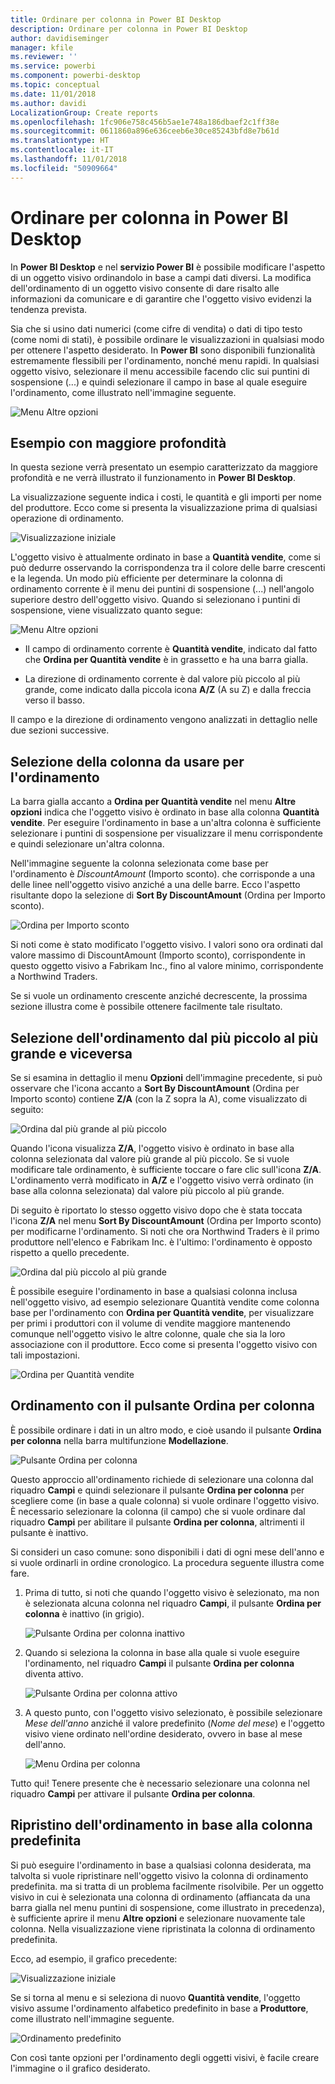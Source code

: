```yaml
---
title: Ordinare per colonna in Power BI Desktop
description: Ordinare per colonna in Power BI Desktop
author: davidiseminger
manager: kfile
ms.reviewer: ''
ms.service: powerbi
ms.component: powerbi-desktop
ms.topic: conceptual
ms.date: 11/01/2018
ms.author: davidi
LocalizationGroup: Create reports
ms.openlocfilehash: 1fc906e758c456b5ae1e748a186dbaef2c1ff38e
ms.sourcegitcommit: 0611860a896e636ceeb6e30ce85243bfd8e7b61d
ms.translationtype: HT
ms.contentlocale: it-IT
ms.lasthandoff: 11/01/2018
ms.locfileid: "50909664"
---
```

# <a name="sort-by-column-in-power-bi-desktop"></a>Ordinare per colonna in Power BI Desktop
In **Power BI Desktop** e nel **servizio Power BI** è possibile modificare l'aspetto di un oggetto visivo ordinandolo in base a campi dati diversi. La modifica dell'ordinamento di un oggetto visivo consente di dare risalto alle informazioni da comunicare e di garantire che l'oggetto visivo evidenzi la tendenza prevista.

Sia che si usino dati numerici (come cifre di vendita) o dati di tipo testo (come nomi di stati), è possibile ordinare le visualizzazioni in qualsiasi modo per ottenere l'aspetto desiderato.  In **Power BI** sono disponibili funzionalità estremamente flessibili per l'ordinamento, nonché menu rapidi. In qualsiasi oggetto visivo, selezionare il menu accessibile facendo clic sui puntini di sospensione (...) e quindi selezionare il campo in base al quale eseguire l'ordinamento, come illustrato nell'immagine seguente.

![Menu Altre opzioni](media/desktop-sort-by-column/sortbycolumn_2.png)

## <a name="more-depth-and-an-example"></a>Esempio con maggiore profondità
In questa sezione verrà presentato un esempio caratterizzato da maggiore profondità e ne verrà illustrato il funzionamento in **Power BI Desktop**.

La visualizzazione seguente indica i costi, le quantità e gli importi per nome del produttore. Ecco come si presenta la visualizzazione prima di qualsiasi operazione di ordinamento.

![Visualizzazione iniziale](media/desktop-sort-by-column/sortbycolumn_1.png)

L'oggetto visivo è attualmente ordinato in base a **Quantità vendite**, come si può dedurre osservando la corrispondenza tra il colore delle barre crescenti e la legenda. Un modo più efficiente per determinare la colonna di ordinamento corrente è il menu dei puntini di sospensione (...) nell'angolo superiore destro dell'oggetto visivo. Quando si selezionano i puntini di sospensione, viene visualizzato quanto segue:

![Menu Altre opzioni](media/desktop-sort-by-column/sortbycolumn_2.png)

* Il campo di ordinamento corrente è **Quantità vendite**, indicato dal fatto che **Ordina per Quantità vendite** è in grassetto e ha una barra gialla. 

* La direzione di ordinamento corrente è dal valore più piccolo al più grande, come indicato dalla piccola icona **A/Z** (A su Z) e dalla freccia verso il basso.

Il campo e la direzione di ordinamento vengono analizzati in dettaglio nelle due sezioni successive.

## <a name="selecting-which-column-to-use-for-sorting"></a>Selezione della colonna da usare per l'ordinamento
La barra gialla accanto a **Ordina per Quantità vendite** nel menu **Altre opzioni** indica che l'oggetto visivo è ordinato in base alla colonna **Quantità vendite**. Per eseguire l'ordinamento in base a un'altra colonna è sufficiente selezionare i puntini di sospensione per visualizzare il menu corrispondente e quindi selezionare un'altra colonna.

Nell'immagine seguente la colonna selezionata come base per l'ordinamento è *DiscountAmount* (Importo sconto). che corrisponde a una delle linee nell'oggetto visivo anziché a una delle barre. Ecco l'aspetto risultante dopo la selezione di **Sort By DiscountAmount** (Ordina per Importo sconto).

![Ordina per Importo sconto](media/desktop-sort-by-column/sortbycolumn_3.png)

Si noti come è stato modificato l'oggetto visivo. I valori sono ora ordinati dal valore massimo di DiscountAmount (Importo sconto), corrispondente in questo oggetto visivo a Fabrikam Inc., fino al valore minimo, corrispondente a Northwind Traders. 

Se si vuole un ordinamento crescente anziché decrescente, la prossima sezione illustra come è possibile ottenere facilmente tale risultato.

## <a name="selecting-the-sort-order---smallest-to-largest-largest-to-smallest"></a>Selezione dell'ordinamento dal più piccolo al più grande e viceversa
Se si esamina in dettaglio il menu **Opzioni** dell'immagine precedente, si può osservare che l'icona accanto a **Sort By DiscountAmount** (Ordina per Importo sconto) contiene **Z/A** (con la Z sopra la A), come visualizzato di seguito:

![Ordina dal più grande al più piccolo](media/desktop-sort-by-column/sortbycolumn_4.png)

Quando l'icona visualizza **Z/A**, l'oggetto visivo è ordinato in base alla colonna selezionata dal valore più grande al più piccolo. Se si vuole modificare tale ordinamento, è sufficiente toccare o fare clic sull'icona **Z/A**. L'ordinamento verrà modificato in **A/Z** e l'oggetto visivo verrà ordinato (in base alla colonna selezionata) dal valore più piccolo al più grande.

Di seguito è riportato lo stesso oggetto visivo dopo che è stata toccata l'icona **Z/A** nel menu **Sort By DiscountAmount** (Ordina per Importo sconto) per modificarne l'ordinamento. Si noti che ora Northwind Traders è il primo produttore nell'elenco e Fabrikam Inc. è l'ultimo: l'ordinamento è opposto rispetto a quello precedente.

![Ordina dal più piccolo al più grande](media/desktop-sort-by-column/sortbycolumn_5.png)

È possibile eseguire l'ordinamento in base a qualsiasi colonna inclusa nell'oggetto visivo, ad esempio selezionare Quantità vendite come colonna base per l'ordinamento con **Ordina per Quantità vendite**, per visualizzare per primi i produttori con il volume di vendite maggiore mantenendo comunque nell'oggetto visivo le altre colonne, quale che sia la loro associazione con il produttore. Ecco come si presenta l'oggetto visivo con tali impostazioni.

![Ordina per Quantità vendite](media/desktop-sort-by-column/sortbycolumn_6.png)

## <a name="sort-using-the-sort-by-column-button"></a>Ordinamento con il pulsante Ordina per colonna
È possibile ordinare i dati in un altro modo, e cioè usando il pulsante **Ordina per colonna** nella barra multifunzione **Modellazione**.

![Pulsante Ordina per colonna](media/desktop-sort-by-column/sortbycolumn_8.png)

Questo approccio all'ordinamento richiede di selezionare una colonna dal riquadro **Campi** e quindi selezionare il pulsante **Ordina per colonna** per scegliere come (in base a quale colonna) si vuole ordinare l'oggetto visivo. È necessario selezionare la colonna (il campo) che si vuole ordinare dal riquadro **Campi** per abilitare il pulsante **Ordina per colonna**, altrimenti il pulsante è inattivo.

Si consideri un caso comune: sono disponibili i dati di ogni mese dell'anno e si vuole ordinarli in ordine cronologico. La procedura seguente illustra come fare.

1. Prima di tutto, si noti che quando l'oggetto visivo è selezionato, ma non è selezionata alcuna colonna nel riquadro **Campi**, il pulsante **Ordina per colonna** è inattivo (in grigio).
   
   ![Pulsante Ordina per colonna inattivo](media/desktop-sort-by-column/sortbycolumn_9.png)

2. Quando si seleziona la colonna in base alla quale si vuole eseguire l'ordinamento, nel riquadro **Campi** il pulsante **Ordina per colonna** diventa attivo.
   
   ![Pulsante Ordina per colonna attivo](media/desktop-sort-by-column/sortbycolumn_10.png)
3. A questo punto, con l'oggetto visivo selezionato, è possibile selezionare *Mese dell'anno* anziché il valore predefinito (*Nome del mese*) e l'oggetto visivo viene ordinato nell'ordine desiderato, ovvero in base al mese dell'anno.
   
   ![Menu Ordina per colonna](media/desktop-sort-by-column/sortbycolumn_11.png)

Tutto qui! Tenere presente che è necessario selezionare una colonna nel riquadro **Campi** per attivare il pulsante **Ordina per colonna**.

## <a name="getting-back-to-default-column-for-sorting"></a>Ripristino dell'ordinamento in base alla colonna predefinita
Si può eseguire l'ordinamento in base a qualsiasi colonna desiderata, ma talvolta si vuole ripristinare nell'oggetto visivo la colonna di ordinamento predefinita. ma si tratta di un problema facilmente risolvibile. Per un oggetto visivo in cui è selezionata una colonna di ordinamento (affiancata da una barra gialla nel menu puntini di sospensione, come illustrato in precedenza), è sufficiente aprire il menu **Altre opzioni** e selezionare nuovamente tale colonna. Nella visualizzazione viene ripristinata la colonna di ordinamento predefinita.

Ecco, ad esempio, il grafico precedente:

![Visualizzazione iniziale](media/desktop-sort-by-column/sortbycolumn_6.png)

Se si torna al menu e si seleziona di nuovo **Quantità vendite**, l'oggetto visivo assume l'ordinamento alfabetico predefinito in base a **Produttore**, come illustrato nell'immagine seguente.

![Ordinamento predefinito](media/desktop-sort-by-column/sortbycolumn_7.png)

Con così tante opzioni per l'ordinamento degli oggetti visivi, è facile creare l'immagine o il grafico desiderato.

